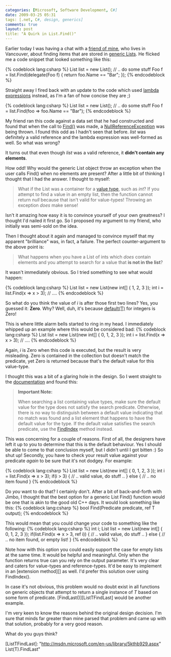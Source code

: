 ```yaml
---
categories: [Microsoft, Software Development, C#]
date: 2009-03-25 05:31
tags: [.net, C#, design, generics]
comments: true
layout: post
title: "A Quirk in List.Find()"
---
```

Earlier today I was having a chat with a [friend of mine][Jimmy], who lives in Vancouver, about finding items that are stored in [generic Lists][ListT]. He flicked me a code snippet that looked something like this:

{% codeblock lang:csharp %}
List<foo> list = new List<foo>();
// .. do some stuff
Foo f = list.Find(delegate(Foo f) { return foo.Name == "Bar"; });
{% endcodeblock %}

Straight away I fired back with an update to the code which used [lambda expressions][] instead, as I'm a fan of how concise they are ;)

<!--more-->

{% codeblock lang:csharp %}
List<foo> list = new List<foo>();
// .. do some stuff
Foo f = list.Find(foo => foo.Name == "Bar");
{% endcodeblock %}

My friend ran this code against a data set that he had constructed and found that when the call to [Find()][ListTFind] was made, a [NullReferenceException][] was being thrown. I found this odd as I hadn't seen that before. _list_ was definitely a valid reference and the lambda expression was well-formed as well. So what was wrong?

It turns out that even though _list_ was a valid reference, it **didn't contain any elements**.

How odd! Why would the generic List object throw an exception when the user calls Find() when no elements are present? After a little bit of thinking I thought that I had the answer. I thought to myself:

> What if the List was a container for a [value type][], such as _int_? If you attempt to find a value in an empty list, then the function cannot return _null_ because that isn't valid for value-types! Throwing an exception _does_ make sense!

Isn't it amazing how easy it is to convince yourself of your own greatness? I thought I'd nailed it first go. So I proposed my argument to my friend, who initially was semi-sold on the idea.

Then I thought about it again and managed to convince myself that my apparent "brilliance" was, in fact, a failure. The perfect counter-argument to the above point is:

> What happens when you have a List of ints which _does_ contain elements and you attempt to search for a value that **is not in the list**?

It wasn't immediately obvious. So I tried something to see what would happen:

{% codeblock lang:csharp %}
List<int> list = new List<int>(new int[] { 1, 2, 3 });
int i = list.Find(x => x > 3);
// ....
{% endcodeblock %}

So what do you think the value of _i_ is after those first two lines? Yes, you guessed it: **Zero**. Why? Well, duh, it's because [default(T)][defaultT] for integers is Zero!

This is where little alarm bells started to ring in my head. I immediately whipped up an example where this would be considered bad:
{% codeblock lang:csharp %}
List<int> list = new List<int>(new int[] { 0, 1, 2, 3 });
int i = list.Find(x => x > 3);
// ....
{% endcodeblock %}

Again, _i_ is Zero when this code is executed, but the result is very misleading. Zero is contained in the collection but doesn't match the predicate, yet Zero is returned because that's the default value for this value-type.

I thought this was a bit of a glaring hole in the design. So I went straight to the [documentation][ListTFind] and found this:

> **Important Note:**
> 
> When searching a list containing value types, make sure the default value for the type does not satisfy the search predicate. Otherwise, there is no way to distinguish between a default value indicating that no match was found and a list element that happens to have the default value for the type. If the default value satisfies the search predicate, use the [FindIndex][] method instead.

This was concerning for a couple of reasons. First of all, the designers have left it up to you to determine that this is the default behaviour. Yes I should be able to come to that conclusion myself, but I didn't until I got bitten :) So shut up! Secondly, you have to check your result value against your predicate _again_ to be sure that it's not dodgey. For example:

{% codeblock lang:csharp %}
List<int> list = new List<int>(new int[] { 0, 1, 2, 3 });
int i = list.Find(x => x > 3);
if(i > 3)
{
  // .. valid value, do stuff ..
}
else
{
  // .. no item found
}
{% endcodeblock %}

Do _you_ want to do that? I certainly don't. After a bit of back-and-forth with Jimbo, I thought that the best option for a generic List Find() function would be one that is akin to the good old C++ days. It would look something like this:
{% codeblock lang:csharp %}
bool Find<t>(Predicate<t> predicate, ref T output);
{% endcodeblock %}

This would mean that you could change your code to something like the following:
{% codeblock lang:csharp %}
int i;
List<int> list = new List<int>(new int[] { 0, 1, 2, 3 });
if(list.Find(x => x > 3, ref i))
{
  // .. valid value, do stuff ..
}
else
{
  // .. no item found, or empty list!
}
{% endcodeblock %}

Note how with this option you could easily support the case for empty lists at the same time. It would be helpful and meaningful. Only when the function returns true can you rely on the output parameter. It's very clear and caters for value-types and reference-types. It'd be easy to implement in an [extension method][] as well. I'd prefer this solution over using FindIndex().

In case it's not obvious, this problem would no doubt exist in all functions on generic objects that attempt to return a single instance of _T_ based on some form of predicate. [FindLast()][ListTFindLast] would be another example.

I'm very keen to know the reasons behind the original design decision. I'm sure that minds far greater than mine parsed that problem and came up with that solution, probably for a very good reason.

What do you guys think?

[Jimmy]: http://doomkeeper.com/ "Jimmy's Blog"
[ListT]: http://msdn.microsoft.com/en-us/library/6sh2ey19.aspx "List(T)"
[lambda expressions]: http://msdn.microsoft.com/en-us/library/bb397687.aspx "Lambda Expressions (C# Programming Guide)"
[ListTFind]: http://msdn.microsoft.com/en-us/library/x0b5b5bc.aspx "List(T).Find"
[NullReferenceException]: http://msdn.microsoft.com/en-us/library/system.nullreferenceexception.aspx "System.NullReferenceException"
[value type]: http://msdn.microsoft.com/en-us/library/34yytbws(VS.71).aspx "Value Types"
[defaultT]: http://msdn.microsoft.com/en-us/library/xwth0h0d.aspx "default keyword"
[FindIndex]: http://msdn.microsoft.com/en-us/library/0k601hd9.aspx "FindIndex"
[extention method]: http://msdn.microsoft.com/en-us/library/bb383977.aspx "Extension Methods (C# Programming Guide)"
[ListTFindLast]: "http://msdn.microsoft.com/en-us/library/5kthb929.aspx" List(T).FindLast"
